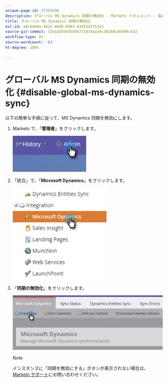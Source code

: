 ```yaml
---
unique-page-id: 37355596
description: グローバル MS Dynamics 同期の無効化 - Marketo ドキュメント - 製品ドキュメント
title: グローバル MS Dynamics 同期の無効化
exl-id: a8c64e4a-4932-4686-8563-63452d3753e2
source-git-commit: 72e1d29347bd5b77107da1e9c30169cb6490c432
workflow-type: ht
source-wordcount: '63'
ht-degree: 100%

---
```


# グローバル MS Dynamics 同期の無効化 {#disable-global-ms-dynamics-sync}

以下の簡単な手順に従って、MS Dynamics 同期を無効にします。

1. Marketo で、「**管理者**」をクリックします。

   ![](assets/one.png)

1. 「統合」で、「**Microsoft Dynamics**」をクリックします。

   ![](assets/two.png)

1. 「**同期の無効化**」をクリックします。

   ![](assets/three.png)

   >[!NOTE]
   >
   >インスタンスに「同期を無効にする」ボタンが表示されない場合は、[Marketo サポート](https://nation.marketo.com/t5/Support/ct-p/Support)にお問い合わせください。
